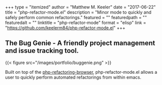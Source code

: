 +++
type = "itemized"
author = "Matthew M. Keeler"
date = "2017-06-22"
title = "php-refactor-mode.el"
description = "Minor mode to quickly and safely perform common refactorings."
featured = ""
featuredpath = ""
featuredalt = ""
linktitle = "php-refactor-mode"
format = "elisp"
link = "https://github.com/keelerm84/php-refactor-mode.el"
+++

## The Bug Genie - A friendly project management and issue tracking tool.

{{< figure src="/images/portfolio/buggenie.png" >}}

Built on top of the
[php-refactoring-browser](https://github.com/QafooLabs/php-refactoring-browser),
php-refactor-mode.el allows a user to quickly perform automated refactorings
from within emacs.
